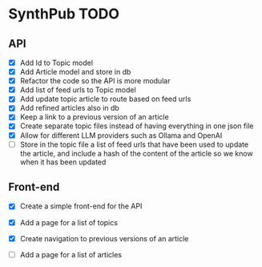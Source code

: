 # SynthPub TODO

## API

- [x] Add Id to Topic model
- [x] Add Article model and store in db
- [x] Refactor the code so the API is more modular
- [x] Add list of feed urls to Topic model
- [x] Add update topic article to route based on feed urls
- [x] Add refined articles also in db
- [x] Keep a link to a previous version of an article
- [x] Create separate topic files instead of having everything in one json file
- [x] Allow for different LLM providers such as Ollama and OpenAI
- [ ] Store in the topic file a list of feed urls that have been used to update the article, and include a hash of the content of the article so we know when it has been updated

## Front-end

- [x] Create a simple front-end for the API
- [x] Add a page for a list of topics
- [x] Create navigation to previous versions of an article
- [ ] Add a page for a list of articles

